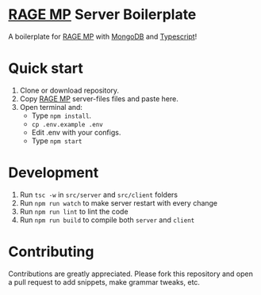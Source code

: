 
# [RAGE MP] Server Boilerplate
A boilerplate for [RAGE MP] with [MongoDB] and [Typescript]!

# Quick start
1. Clone or download repository.
2. Copy [RAGE MP] server-files files and paste here.
3. Open terminal and:
	- Type `npm install`.
	- `cp .env.example .env`
	- Edit .env with your configs.
	- Type `npm start`

# Development
1. Run `tsc -w` in `src/server` and `src/client` folders
2. Run `npm run watch` to make server restart with every change
3. Run `npm run lint` to lint the code
4. Run `npm run build` to compile both `server` and `client`

# Contributing
Contributions are greatly appreciated. Please fork this repository and open a pull request to add snippets, make grammar tweaks, etc.

[RAGE MP]: <https://rage.mp/>
[Typescript]: <https://www.typescriptlang.org/>
[MongoDB]: <https://www.mongodb.com/>

